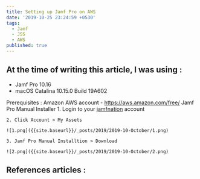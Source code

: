 ```yaml
---
title: Setting up Jamf Pro on AWS
date: '2019-10-25 23:24:59 +0530'
tags:
  - Jamf
  - JSS
  - AWS
published: true
---
```


## At the time of writing this article,  I was using :
- Jamf Pro 10.16
- macOS Catalina 10.15.0 Build 19A602

Prerequisites :
Amazon AWS account - https://aws.amazon.com/free/
Jamf Pro Manual Installer 
	1. Login to your [jamfnation](https://www.jamf.com/jamf-nation/) account
    
    2. Click Account > My Assets
    
    ![1.png]({{site.baseurl}}/_posts/2019/2019-10-October/1.png)

    3. Jamf Pro Manual Installtion > Download
    
    ![2.png]({{site.baseurl}}/_posts/2019/2019-10-October/2.png)


## References articles :
